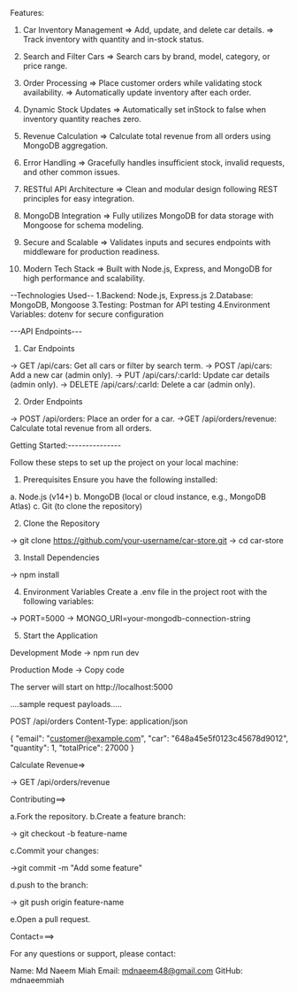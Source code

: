 Features:

1. Car Inventory Management
=> Add, update, and delete car details.
=> Track inventory with quantity and in-stock status.

2. Search and Filter Cars
=> Search cars by brand, model, category, or price range.

3. Order Processing
=> Place customer orders while validating stock availability.
=> Automatically update inventory after each order.

4. Dynamic Stock Updates
=> Automatically set inStock to false when inventory quantity reaches zero.

5. Revenue Calculation
=> Calculate total revenue from all orders using MongoDB aggregation.

6. Error Handling
=> Gracefully handles insufficient stock, invalid requests, and other common issues.

7. RESTful API Architecture
=> Clean and modular design following REST principles for easy integration.

8. MongoDB Integration
=> Fully utilizes MongoDB for data storage with Mongoose for schema modeling.

9. Secure and Scalable
=> Validates inputs and secures endpoints with middleware for production readiness.

10. Modern Tech Stack
=> Built with Node.js, Express, and MongoDB for high performance and scalability.





--Technologies Used--
1.Backend: Node.js, Express.js
2.Database: MongoDB, Mongoose
3.Testing: Postman for API testing
4.Environment Variables: dotenv for secure configuration


---API Endpoints---

1. Car Endpoints

-> GET /api/cars: Get all cars or filter by search term.
-> POST /api/cars: Add a new car (admin only).
-> PUT /api/cars/:carId: Update car details (admin only).
-> DELETE /api/cars/:carId: Delete a car (admin only).


2. Order Endpoints

-> POST /api/orders: Place an order for a car.
->GET /api/orders/revenue: Calculate total revenue from all orders.



Getting Started:---------------

Follow these steps to set up the project on your local machine:

1. Prerequisites
Ensure you have the following installed:

a. Node.js (v14+)
b. MongoDB (local or cloud instance, e.g., MongoDB Atlas)
c. Git (to clone the repository)

2. Clone the Repository

-> git clone https://github.com/your-username/car-store.git
-> cd car-store

3. Install Dependencies

-> npm install

4. Environment Variables
Create a .env file in the project root with the following variables:

-> PORT=5000
-> MONGO_URI=your-mongodb-connection-string

5. Start the Application

Development Mode
-> npm run dev

Production Mode
-> Copy code

The server will start on http://localhost:5000

....sample request payloads.....

POST /api/orders
Content-Type: application/json

{
  "email": "customer@example.com",
  "car": "648a45e5f0123c45678d9012",
  "quantity": 1,
  "totalPrice": 27000
}


Calculate Revenue=>

-> GET /api/orders/revenue


Contributing==>

a.Fork the repository.
b.Create a feature branch:

-> git checkout -b feature-name

c.Commit your changes:

->git commit -m "Add some feature"

d.push to the branch:

-> git push origin feature-name

e.Open a pull request.



Contact===>

For any questions or support, please contact:

Name: Md Naeem Miah
Email: mdnaeem48@gmail.com
GitHub: mdnaeemmiah
